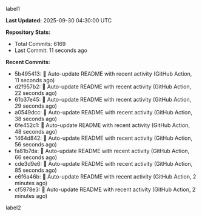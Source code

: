 
label1 
<!-- ACTIVITY_START -->
**Last Updated:** 2025-09-30 04:30:00 UTC

**Repository Stats:**
- Total Commits: 6169
- Last Commit: 11 seconds ago

**Recent Commits:**
- 5b495413: 🤖 Auto-update README with recent activity (GitHub Action, 11 seconds ago)
- d2f957b2: 🤖 Auto-update README with recent activity (GitHub Action, 22 seconds ago)
- 61b37e45: 🤖 Auto-update README with recent activity (GitHub Action, 29 seconds ago)
- a0549dcc: 🤖 Auto-update README with recent activity (GitHub Action, 38 seconds ago)
- 6fe452c1: 🤖 Auto-update README with recent activity (GitHub Action, 48 seconds ago)
- 1464d842: 🤖 Auto-update README with recent activity (GitHub Action, 56 seconds ago)
- fa81b7da: 🤖 Auto-update README with recent activity (GitHub Action, 66 seconds ago)
- cde3d9e6: 🤖 Auto-update README with recent activity (GitHub Action, 85 seconds ago)
- e6f6a46b: 🤖 Auto-update README with recent activity (GitHub Action, 2 minutes ago)
- cf5978e3: 🤖 Auto-update README with recent activity (GitHub Action, 2 minutes ago)
<!-- ACTIVITY_END -->

label2
